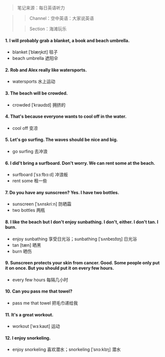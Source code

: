 > 笔记来源：每日英语听力

> > Channel：空中英语：大家说英语
>
> > Section：海滩玩乐

#### 1. I will probably grab a blanket, a book and beach umbrella.

- blanket [ˈblæŋkɪt] 毯子
- beach umbrella 遮阳伞

#### 2. Rob and Alex really like watersports.

- watersports 水上运动

#### 3. The beach will be crowded.

- crowded [ˈkraʊdɪd]  拥挤的

#### 4. That's because everyone wants to cool off in the water.

- cool off 变凉

#### 5. Let's go surfing. The waves should be nice and big.

- go surfing 去冲浪

#### 6. I did't bring a surfboard. Don't worry. We can rent some at the beach.

- surfboard [ˈsɜːfbɔːd] 冲浪板
- rent some 租一些

#### 7. Do you have any sunscreen? Yes. I have two bottles.

- sunscreen [ˈsʌnskriːn] 防晒霜
-  two bottles 两瓶

#### 8. I like the beach but I don't enjoy sunbathing. I don't, either. I don't tan. I burn.

- enjoy sunbathing 享受日光浴；sunbathing [ˈsʌnbeɪðɪŋ] 日光浴
- tan [tæn] 晒黑
- burn 晒伤

#### 9. Sunscreen protects your skin from cancer. Good. Some people only put it on once. But you should put it on every few hours.

- every few hours 每隔几小时

#### 10. Can you pass me that towel?

- pass me that towel 把毛巾递给我

#### 11. It's a great workout.

- workout [ˈwɜːkaʊt] 运动

#### 12. I enjoy snorkeling.

- enjoy snorkeling 喜欢潜水；snorkeling [ˈsnɔ:klɪŋ] 潜水